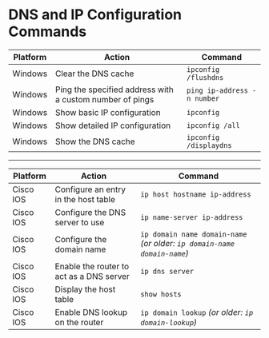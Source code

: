 # DNS and IP Configuration Commands

| Platform | Action | Command |
|----------|--------|---------|
| Windows | Clear the DNS cache | `ipconfig /flushdns` |
| Windows | Ping the specified address with a custom number of pings | `ping ip-address -n number` |
| Windows | Show basic IP configuration | `ipconfig` |
| Windows | Show detailed IP configuration | `ipconfig /all` |
| Windows | Show the DNS cache | `ipconfig /displaydns` |

---

| Platform | Action | Command |
|----------|--------|---------|
| Cisco IOS | Configure an entry in the host table | `ip host hostname ip-address` |
| Cisco IOS | Configure the DNS server to use | `ip name-server ip-address` |
| Cisco IOS | Configure the domain name | `ip domain name domain-name` *(or older: `ip domain-name domain-name`)* |
| Cisco IOS | Enable the router to act as a DNS server | `ip dns server` |
| Cisco IOS | Display the host table | `show hosts` |
| Cisco IOS | Enable DNS lookup on the router | `ip domain lookup` *(or older: `ip domain-lookup`)* |


